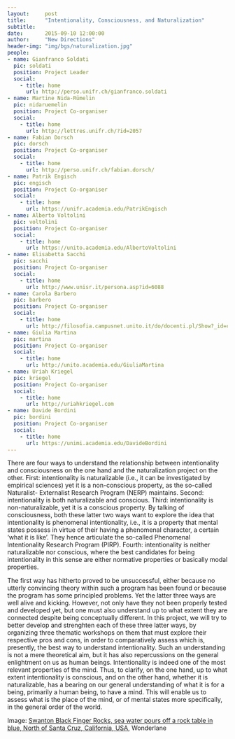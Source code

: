 ```yaml
---
layout:     post
title:      "Intentionality, Consciousness, and Naturalization"
subtitle:   
date:       2015-09-10 12:00:00
author:     "New Directions"
header-img: "img/bgs/naturalization.jpg"
people:
- name: Gianfranco Soldati
  pic: soldati
  position: Project Leader
  social:
    - title: home
      url: http://perso.unifr.ch/gianfranco.soldati
- name: Martine Nida-Rümelin
  pic: nidaruemelin
  position: Project Co-organiser
  social:
    - title: home
      url: http://lettres.unifr.ch/?id=2057
- name: Fabian Dorsch
  pic: dorsch
  position: Project Co-organiser
  social:
    - title: home
      url: http://perso.unifr.ch/fabian.dorsch/
- name: Patrik Engisch
  pic: engisch
  position: Project Co-organiser
  social:
    - title: home
      url: https://unifr.academia.edu/PatrikEngisch
- name: Alberto Voltolini
  pic: voltolini
  position: Project Co-organiser
  social:
    - title: home
      url: https://unito.academia.edu/AlbertoVoltolini
- name: Elisabetta Sacchi
  pic: sacchi
  position: Project Co-organiser
  social:
    - title: home
      url: http://www.unisr.it/persona.asp?id=6088
- name: Carola Barbero
  pic: barbero
  position: Project Co-organiser
  social:
    - title: home
      url: http://filosofia.campusnet.unito.it/do/docenti.pl/Show?_id=cabarber
- name: Giulia Martina
  pic: martina
  position: Project Co-organiser
  social:
    - title: home
      url: http://unito.academia.edu/GiuliaMartina
- name: Uriah Kriegel
  pic: kriegel
  position: Project Co-organiser
  social:
    - title: home
      url: http://uriahkriegel.com
- name: Davide Bordini
  pic: bordini
  position: Project Co-organiser
  social:
    - title: home
      url: https://unimi.academia.edu/DavideBordini
---
```


There are four ways to understand the relationship between intentionality and consciousness on the one hand and the naturalization project on the other. First: intentionality is naturalizable (i.e., it can be investigated by empirical sciences) yet it is a non-conscious property, as the so-called Naturalist- Externalist Research Program (NERP) maintains. Second: intentionality is both naturalizable and conscious. Third: intentionality is non-naturalizable, yet it is a conscious property. By talking of consciousness, both these latter two ways want to explore the idea that intentionality is phenomenal intentionality, i.e., it is a property that mental states possess in virtue of their having a phenomenal character, a certain ‘what it is like’. They hence articulate the so-called Phenomenal Intentionality Research Program (PIRP). Fourth: intentionality is neither naturalizable nor conscious, where the best candidates for being intentionality in this sense are either normative properties or basically modal properties.

The first way has hitherto proved to be unsuccessful, either because no utterly convincing theory within such a program has been found or because the program has some principled problems. Yet the latter three ways are well alive and kicking. However, not only have they not been properly tested and developed yet, but one must also understand up to what extent they are connected despite being conceptually different. In this project, we will try to better develop and strenghten each of these three latter ways, by organizing three thematic workshops on them that must explore their respective pros and cons, in order to comparatively assess which is, presently, the best way to understand intentionality. Such an understanding is not a mere theoretical aim, but it has also repercussions on the general enlightment on us as human beings. Intentionality is indeed one of the most relevant properties of the mind. Thus, to clarify, on the one hand, up to what extent intentionality is conscious, and on the other hand, whether it is naturalizable, has a bearing on our general understanding of what it is for a being, primarily a human being, to have a mind. This will enable us to assess what is the place of the mind, or of mental states more specifically, in the general order of the world.

<span class="caption text-muted">Image: 
<a href="https://www.flickr.com/photos/wonderlane/3854777821/" target="_blank">Swanton Black Finger Rocks, sea water pours off a rock table in blue, North of Santa Cruz, California, USA</a>, Wonderlane</span>